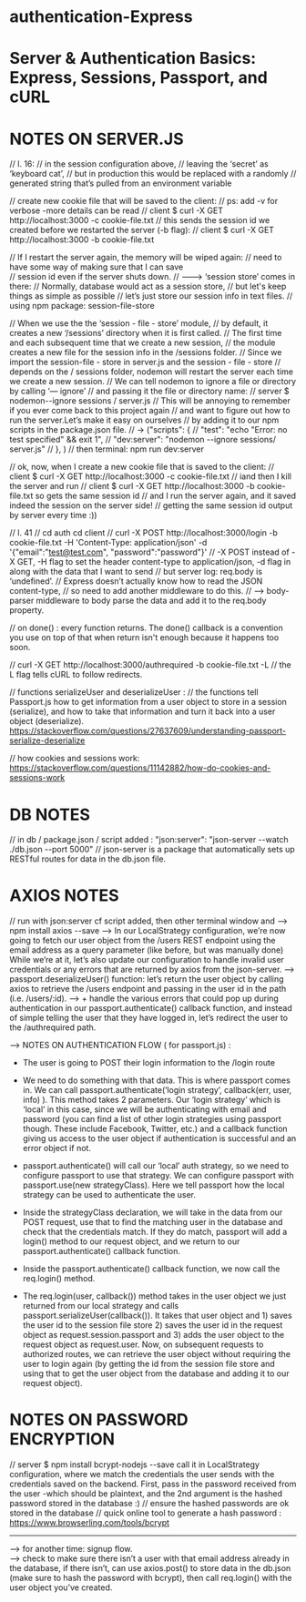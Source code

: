 # authentication-Express

# Server & Authentication Basics: Express, Sessions, Passport, and cURL


# NOTES ON SERVER.JS 

// l. 16:
  // in the session configuration above, 
  // leaving the ‘secret’ as ‘keyboard cat’, 
  // but in production this would be replaced with a randomly 
  // generated string that’s pulled from an environment variable


  // create new cookie file that will be saved to the client:
  // ps: add -v for verbose -more details can be read
  // client $ curl -X GET http://localhost:3000 -c cookie-file.txt
  // this sends the session id we created before we restarted the server (-b flag):
  // client $ curl -X GET http://localhost:3000 -b cookie-file.txt
  


// If I restart the server again, the memory will be wiped again:
//  need to have some way of making sure that I can save  
// session id even if the server shuts down.
// ---> ‘session store’ comes in there:
// Normally,  database would act as a session store, 
// but let's keep things as simple as possible
// let’s just store our session info in text files.
// using npm package: session-file-store 


// When we use the the ‘session - file - store’ module, 
// by default, it creates a new ‘/sessions’ directory when it is first called. 
// The first time and each subsequent time that we create a new session, 
// the module creates a new file for the session info in the /sessions folder.
// Since we import the session-file - store in server.js and the session - file - store 
// depends on the / sessions folder, nodemon will restart the server each time we create a new session.
// We can tell nodemon to ignore a file or directory by calling ‘— ignore’ 
// and passing it the file or directory name:
// server $ nodemon--ignore sessions / server.js
// This will be annoying to remember if you ever come back to this project again 
// and want to figure out how to run the server.Let’s make it easy on ourselves 
// by adding it to our npm scripts in the package.json file.
// -> ("scripts": {
// "test": "echo \"Error: no test specified\" && exit 1",
//   "dev:server": "nodemon --ignore sessions/ server.js"
//   }, )
// then terminal: npm run dev:server 

// ok, now, when I create a new cookie file that is saved to the client:
// client $ curl -X GET http://localhost:3000 -c cookie-file.txt
// iand then I kill the server and run
// client $ curl -X GET http://localhost:3000 -b cookie-file.txt so gets the same session id 
// and I run the server again, and it saved indeed the session on the server side! 
// getting the same session id output by server every time :))

// l. 41
// cd auth cd client
// curl -X POST http://localhost:3000/login -b cookie-file.txt -H 'Content-Type: application/json' -d '{"email":"test@test.com", "password":"password"}'
//  -X POST instead of -X GET,  -H flag to set the header content-type to application/json, -d flag in along with the data that I want to send
// but server log: req.body is ‘undefined’.
// Express doesn’t actually know how to read the JSON content-type, 
// so need to add another middleware to do this. 
// --> body-parser middleware to body parse the data and add it to the req.body property.


// on done() : every function returns. The done() callback is a convention you use on top of that when return isn't enough because it happens too soon.

// curl -X GET http://localhost:3000/authrequired -b cookie-file.txt -L
// the L flag tells cURL to follow redirects. 


//  functions serializeUser and deserializeUser :
// the functions tell Passport.js how to get information from a user object to store in a session (serialize), and how to take that information and turn it back into a user object (deserialize).
https://stackoverflow.com/questions/27637609/understanding-passport-serialize-deserialize


// how cookies and sessions work:
https://stackoverflow.com/questions/11142882/how-do-cookies-and-sessions-work

# DB NOTES

// in db / package.json / script added :  "json:server": "json-server --watch ./db.json --port 5000"
// json-server is a package that automatically sets up RESTful routes for data in the db.json file.

# AXIOS NOTES

// run with json:server cf script added, then other terminal window and --> npm install axios --save
--> In our LocalStrategy configuration, we’re now going to fetch our user object from the /users REST endpoint using the email address as a query parameter (like before, but was manually done)
While we’re at it, let’s also update our configuration to handle invalid user credentials or any errors that are returned by axios from the json-server.
--> passport.deserializeUser() function: let’s return the user object by calling axios to retrieve the /users endpoint and passing in the user id in the path (i.e. /users/:id).
-->  + handle the various errors that could pop up during authentication in our passport.authenticate() callback function, and instead of simple telling the user that they have logged in, let’s redirect the user to the /authrequired path.


--> NOTES ON AUTHENTICATION FLOW ( for passport.js) :

- The user is going to POST their login information to the /login route

- We need to do something with that data. This is where passport comes in. We can call passport.authenticate(‘login strategy’, callback(err, user, info) ). 
This method takes 2 parameters. Our ‘login strategy’ which is ‘local’ in this case, since we will be authenticating with email and password (you can find a list of other login strategies using passport though. These include Facebook, Twitter, etc.) and a callback function giving us access to the user object if authentication is successful and an error object if not.

- passport.authenticate() will call our ‘local’ auth strategy, so we need to configure passport to use that strategy. We can configure passport with passport.use(new strategyClass). Here we tell passport how the local strategy can be used to authenticate the user.

- Inside the strategyClass declaration, we will take in the data from our POST request, use that to find the matching user in the database and check that the credentials match. If they do match, passport will add a login() method to our request object, and we return to our passport.authenticate() callback function.

- Inside the passport.authenticate() callback function, we now call the req.login() method.

- The req.login(user, callback()) method takes in the user object we just returned from our local strategy and calls passport.serializeUser(callback()). It takes that user object and 1) saves the user id to the session file store 2) saves the user id in the request object as request.session.passport and 3) adds the user object to the request object as request.user. Now, on subsequent requests to authorized routes, we can retrieve the user object without requiring the user to login again (by getting the id from the session file store and using that to get the user object from the database and adding it to our request object).


# NOTES ON PASSWORD ENCRYPTION 

// server $ npm install bcrypt-nodejs --save
 call it in LocalStrategy configuration, where we match the credentials the user sends with the credentials saved on the backend.
 First, pass in the password  received from the user -which should be plaintext, and the 2nd argument is the hashed password stored in the database :) 
 // ensure the hashed passwords are ok stored in the database
 // quick online tool to generate a hash password : https://www.browserling.com/tools/bcrypt

---------------------------------------------------------------
--> for another time: signup flow.  
--> check to make sure there isn’t a user with that email address already in the database, if there isn’t, can use axios.post() to store data in the db.json (make sure to hash the password with bcrypt), then call req.login() with the user object you’ve created.


